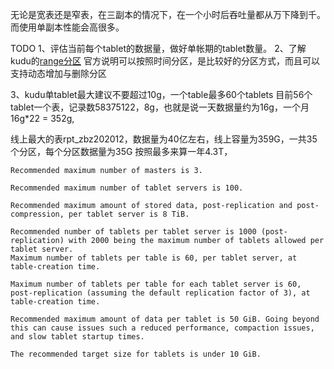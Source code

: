 无论是宽表还是窄表，在三副本的情况下，在一个小时后吞吐量都从万下降到千。
而使用单副本性能会高很多。

TODO
1、评估当前每个tablet的数据量，做好单帐期的tablet数量。
2、了解kudu的[range分区](https://mp.weixin.qq.com/s?__biz=MzU3MzgwNTU2Mg==&mid=2247485307&idx=1&sn=05aaae1f19058e8feae1eddcdef3c2fc&chksm=fd3d41eeca4ac8f83eaa0077ba206dcba24b3a4e144d146f95ede559265178aa99f1ef65ed77&mpshare=1&scene=1&srcid=0709VLLbUlZvDHiJd4Ux8TJ3&sharer_sharetime=1625807427380&sharer_shareid=a5fcf34b2f397ddd7d2cb65a28dfa2d6&exportkey=AQp8mRu6Hx334gpXGFDTpRQ%3D&pass_ticket=2QkSzjCgNy7JzCla9DHGj2KZ4ChuLkudrPAo0G%2BrsBZPDdCExS%2F%2BA%2FgaZ1qzzA52&wx_header=0#rd)
官方说明可以按照时间分区，是比较好的分区方式，而且可以支持动态增加与删除分区

3、kudu单tablet最大建议不要超过10g，一个table最多60个tablets
目前56个tablet一个表，记录数58375122，8g，也就是说一天数据量约为16g，一个月16g*22 = 352g,

线上最大的表rpt_zbz202012，数据量为40亿左右，线上容量为359G，一共35个分区，每个分区数据量为35G 按照最多来算一年4.3T，


    Recommended maximum number of masters is 3.

    Recommended maximum number of tablet servers is 100.

    Recommended maximum amount of stored data, post-replication and post-compression, per tablet server is 8 TiB.

    Recommended number of tablets per tablet server is 1000 (post-replication) with 2000 being the maximum number of tablets allowed per tablet server.
    Maximum number of tablets per table is 60, per tablet server, at table-creation time.

    Maximum number of tablets per table for each tablet server is 60, post-replication (assuming the default replication factor of 3), at table-creation time.

    Recommended maximum amount of data per tablet is 50 GiB. Going beyond this can cause issues such a reduced performance, compaction issues, and slow tablet startup times.

    The recommended target size for tablets is under 10 GiB.
